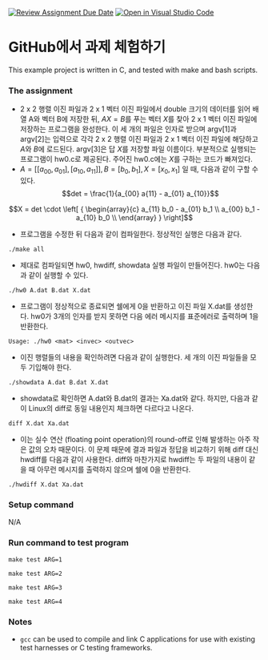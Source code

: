 [![Review Assignment Due Date](https://classroom.github.com/assets/deadline-readme-button-24ddc0f5d75046c5622901739e7c5dd533143b0c8e959d652212380cedb1ea36.svg)](https://classroom.github.com/a/pJYcS-aV)
[![Open in Visual Studio Code](https://classroom.github.com/assets/open-in-vscode-718a45dd9cf7e7f842a935f5ebbe5719a5e09af4491e668f4dbf3b35d5cca122.svg)](https://classroom.github.com/online_ide?assignment_repo_id=14418406&assignment_repo_type=AssignmentRepo)
# GitHub에서 과제 체험하기
This example project is written in C, and tested with make and bash scripts.

### The assignment
- 2 x 2 행렬 이진 파일과 2 x 1 벡터 이진 파일에서 double 크기의 데이터를 읽어 배열 A와 벡터 B에 저장한 뒤, $AX = B$를 푸는 벡터 $X$를 찾아 2 x 1 벡터 이진 파일에 저장하는 프로그램을 완성한다. 이 세 개의 파일은 인자로 받으며 argv[1]과 argv[2]는 입력으로 각각 2 x 2 행렬 이진 파일과 2 x 1 벡터 이진 파일에 해당하고 $A$와 $B$에 로드된다. argv[3]은 답 $X$를 저장할 파일 이름이다. 부분적으로 실행되는 프로그램이 hw0.c로 제공된다. 주어진 hw0.c에는 $X$를 구하는 코드가 빠져있다. 
- $A = [ [ a_{00}, a_{01} ], [ a_{10}, a_{11} ] ], B = [ b_0, b_1 ], X = [ x_0, x_1 ]$ 일 때, 다음과 같이 구할 수 있다.
$$det = \frac{1}{a_{00} a{11} - a_{01} a_{10}}$$

$$X = det \cdot \left[ { \begin{array}{c} a_{11} b_0 - a_{01} b_1 \\ 
a_{00} b_1 - a_{10} b_0 \\ \end{array} } \right]$$

- 프로그램을 수정한 뒤 다음과 같이 컴파일한다. 정상적인 실행은 다음과 같다.

`./make all`

- 제대로 컴파일되면 hw0, hwdiff, showdata 실행 파일이 만들어진다. hw0는 다음과 같이 실행할 수 있다.

`./hw0 A.dat B.dat X.dat`

- 프로그램이 정상적으로 종료되면 쉘에게 0을 반환하고 이진 파일 X.dat를 생성한다. hw0가 3개의 인자를 받지 못하면 다음 에러 메시지를 표준에러로 출력하며 1을 반환한다.

`Usage: ./hw0 <mat> <invec> <outvec>`

- 이진 행렬들의 내용을 확인하려면 다음과 같이 실행한다. 세 개의 이진 파일들을 모두 기입해야 한다.

`./showdata A.dat B.dat X.dat`

- showdata로 확인하면 A.dat와 B.dat의 결과는 Xa.dat와 같다. 하지만, 다음과 같이 Linux의 diff로 동일 내용인지 체크하면 다르다고 나온다.

`diff X.dat Xa.dat`

- 이는 실수 연산 (floating point operation)의 round-off로 인해 발생하는 아주 작은 값의 오차 때문이다. 이 문제 때문에 결과 파일과 정답을 비교하기 위해 diff 대신 hwdiff를 다음과 같이 사용한다. diff와 마찬가지로 hwdiff는 두 파일의 내용이 같을 때 아무런 메시지를 출력하지 않으며 쉘에 0을 반환한다. 

`./hwdiff X.dat Xa.dat`

### Setup command
N/A

### Run command to test program
`make test ARG=1`

`make test ARG=2`

`make test ARG=3`

`make test ARG=4`

### Notes
- `gcc` can be used to compile and link C applications for use with existing test harnesses or C testing frameworks.
